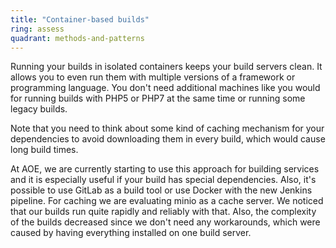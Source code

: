 ```yaml
---
title: "Container-based builds"
ring: assess
quadrant: methods-and-patterns
---
```


Running your builds in isolated containers keeps your build servers clean.
It allows you to even run them with multiple versions of a framework or programming language.
You don't need additional machines like you would for running builds with PHP5 or PHP7 at the same time or running some legacy builds.

Note that you need to think about some kind of caching mechanism for your dependencies to avoid downloading them in every build, which would cause long build times.

At AOE, we are currently starting to use this approach for building services and it is especially useful if your build has special dependencies.
Also, it's possible to use GitLab as a build tool or use Docker with the new Jenkins pipeline.
For caching we are evaluating minio as a cache server.
We noticed that our builds run quite rapidly and reliably with that.
Also, the complexity of the builds decreased since we don't need any workarounds, which were caused by having everything installed on one build server.
